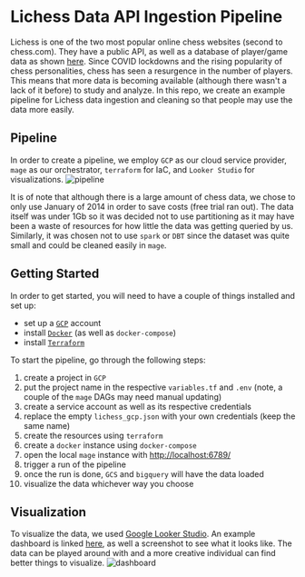 # Lichess Data API Ingestion Pipeline

Lichess is one of the two most popular online chess websites (second to chess.com). They have a public API, as well as a database of player/game data as shown [here](https://database.lichess.org). Since COVID lockdowns and the rising popularity of chess personalities, chess has seen a resurgence in the number of players. This means that more data is becoming available (although there wasn't a lack of it before) to study and analyze. In this repo, we create an example pipeline for Lichess data ingestion and cleaning so that people may use the data more easily.

## Pipeline

In order to create a pipeline, we employ `GCP` as our cloud service provider, `mage` as our orchestrator, `terraform` for IaC, and `Looker Studio` for visualizations. 
![pipeline](https://i.gyazo.com/6b569fae95a403c5fead55f558d98c9a.png)

It is of note that although there is a large amount of chess data, we chose to only use January of 2014 in order to save costs (free trial ran out). The data itself was under 1Gb so it was decided not to use partitioning as it may have been a waste of resources for how little the data was getting queried by us. Similarly, it was chosen not to use `spark` or `DBT` since the dataset was quite small and could be cleaned easily in `mage`.

## Getting Started

In order to get started, you will need to have a couple of things installed and set up:
- set up a [`GCP`](https://cloud.google.com/?hl=en) account
- install [`Docker`](https://www.docker.com/) (as well as `docker-compose`)
- install [`Terraform`](https://www.terraform.io/)

To start the pipeline, go through the following steps:
1. create a project in `GCP`
2. put the project name in the respective `variables.tf` and `.env` (note, a couple of the `mage` DAGs may need manual updating)
3. create a service account as well as its respective credentials
4. replace the empty `lichess_gcp.json` with your own credentials (keep the same name)
5. create the resources using `terraform`
6. create a `docker` instance using `docker-compose`
7. open the local `mage` instance with [http://localhost:6789/](http://localhost:6789/)
8. trigger a run of the pipeline
9. once the run is done, `GCS` and `bigquery` will have the data loaded
10. visualize the data whichever way you choose

## Visualization

To visualize the data, we used [Google Looker Studio](https://lookerstudio.google.com). An example dashboard is linked [here](https://lookerstudio.google.com/reporting/702eda50-4333-4fd6-a6ce-21e10200dc84), as well a screenshot to see what it looks like. The data can be played around with and a more creative individual can find better things to visualize.
![dashboard](https://i.gyazo.com/b19eb82859e74b2017a6d6aa9c596ea9.png)
